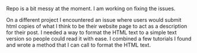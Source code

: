 Repo is a bit messy at the moment. I am working on fixing the issues.

On a different project I encountered an issue where users would submit html copies of what I think to be their website page to act as a description for their post. I needed a way to format the HTML text to a simple text version so people could read it with ease. 
I combined a few tutorials I found and wrote a method that I can call to format the HTML text. 
